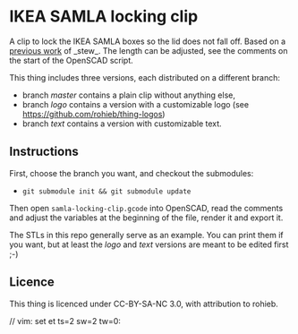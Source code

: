 IKEA SAMLA locking clip
=======================

A clip to lock the IKEA SAMLA boxes so the lid does not fall off. Based on a
[previous work](https://stratum0.org/wiki/RepRap/Modelle#SAMLA-Hook) of
\_stew\_. The length can be adjusted, see the comments on the start of the
OpenSCAD script.

This thing includes three versions, each distributed on a different branch:
 * branch _master_ contains a plain clip without anything else,
 * branch _logo_ contains a version with a customizable logo (see https://github.com/rohieb/thing-logos)
 * branch _text_ contains a version with customizable text.

Instructions
------
First, choose the branch you want, and checkout the submodules:
 * `git submodule init && git submodule update`

Then open `samla-locking-clip.gcode` into OpenSCAD, read the comments and
adjust the variables at the beginning of the file, render it and export it.

The STLs in this repo generally serve as an example. You can print them if you
want, but at least the _logo_ and _text_ versions are meant to be edited first
;-)

Licence
-------

This thing is licenced under CC-BY-SA-NC 3.0, with attribution to rohieb.

// vim: set et ts=2 sw=2 tw=0:
